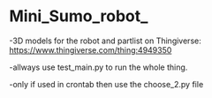 # Mini_Sumo_robot_

-3D models for the robot and partlist on Thingiverse: https://www.thingiverse.com/thing:4949350

-allways use test_main.py to run the whole thing.

-only if used in crontab then use the choose_2.py file

